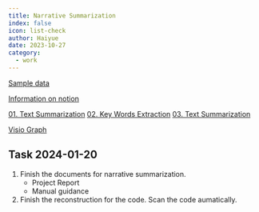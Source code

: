 ```yaml
---
title: Narrative Summarization
index: false
icon: list-check
author: Haiyue
date: 2023-10-27
category:
  - work
---
```


[Sample data](/data/work/narrative_summarization/sample_data.json)

[Information on notion](https://ember-beret-8ce.notion.site/Haiyue-Wang-bf36d30fd5ab4dad88608dfeeeb45b10?pvs=4)

[01. Text Summarization](Summarization)
[02. Key Words Extraction](KeyWordsExtraction)
[03. Text Summarization](Summarization)

[Visio Graph](/data/work/narrative_summarization/seq-graph.vsdx)


## Task 2024-01-20
1. Finish the documents for narrative summarization.
    - Project Report
    - Manual guidance
2. Finish the reconstruction for the code.
    Scan the code aumatically.
